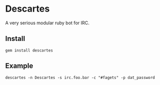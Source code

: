 Descartes
========
A very serious modular ruby bot for IRC.

Install
-------
`gem install descartes`

Example
-------
`descartes -n Descartes -s irc.foo.bar -c "#fagets" -p dat_password`
